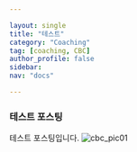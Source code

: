 ```yaml
---

layout: single
title: "테스트"
category: "Coaching"
tag: [coaching, CBC]
author_profile: false
sidebar:
nav: "docs"

---
```




### 테스트 포스팅

테스트 포스팅입니다.
![cbc_pic01](https://user-images.githubusercontent.com/102496206/161503286-679d7080-9dab-444f-9385-03bf884362c8.jpg)
